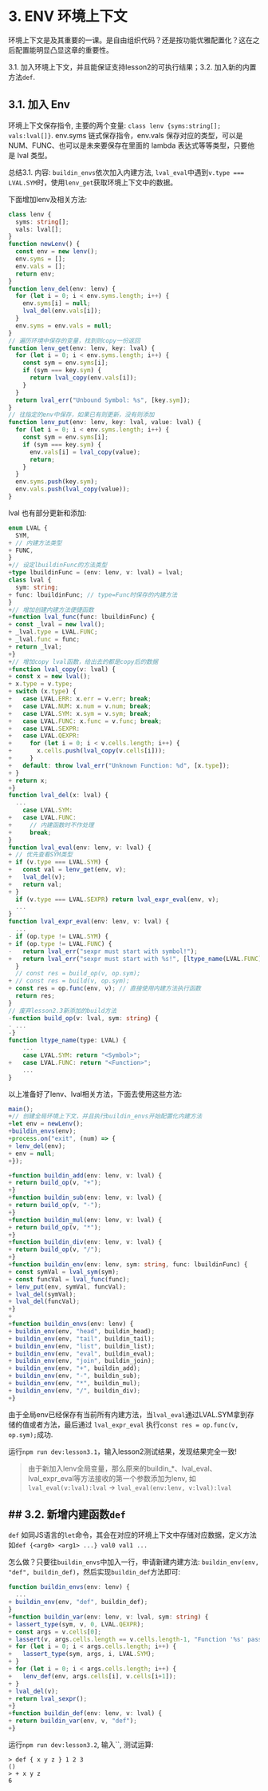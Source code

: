 # 3. ENV 环境上下文

环境上下文是及其重要的一课。是自由组织代码？还是按功能优雅配置化？这在之后配置能明显凸显这章的重要性。

3.1. 加入环境上下文，并且能保证支持lesson2的可执行结果；3.2. 加入新的内置方法`def`.

## 3.1. 加入 Env

环境上下文保存指令, 主要的两个变量: `class lenv {syms:string[]; vals:lval[]}`. env.syms 链式保存指令，env.vals 保存对应的类型，可以是 NUM、FUNC、也可以是未来要保存在里面的 lambda 表达式等等类型，只要他是 lval 类型。

总结3.1. 内容: `buildin_envs`依次加入内建方法, `lval_eval`中遇到`v.type === LVAL.SYM`时，使用`lenv_get`获取环境上下文中的数据。

下面增加lenv及相关方法:

```ts
class lenv {
  syms: string[];
  vals: lval[];
}
function newLenv() {
  const env = new lenv();
  env.syms = [];
  env.vals = [];
  return env;
}
function lenv_del(env: lenv) {
  for (let i = 0; i < env.syms.length; i++) {
    env.syms[i] = null;
    lval_del(env.vals[i]);
  }
  env.syms = env.vals = null;
}
// 遍历环境中保存的变量，找到则copy一份返回
function lenv_get(env: lenv, key: lval) {
  for (let i = 0; i < env.syms.length; i++) {
    const sym = env.syms[i];
    if (sym === key.sym) {
      return lval_copy(env.vals[i]);
    }
  }
  return lval_err("Unbound Symbol: %s", [key.sym]);
}
// 往指定的env中保存，如果已有则更新，没有则添加
function lenv_put(env: lenv, key: lval, value: lval) {
  for (let i = 0; i < env.syms.length; i++) {
    const sym = env.syms[i];
    if (sym === key.sym) {
      env.vals[i] = lval_copy(value);
      return;
    }
  }
  env.syms.push(key.sym);
  env.vals.push(lval_copy(value));
}
```

lval 也有部分更新和添加:

```ts
enum LVAL {
  SYM,
+ // 内建方法类型
+ FUNC,
}
+// 设定lbuildinFunc的方法类型
+type lbuildinFunc = (env: lenv, v: lval) = lval;
class lval {
  sym: string;
+ func: lbuildinFunc; // type=Func时保存的内建方法
}
+// 增加创建内建方法便捷函数
+function lval_func(func: lbuildinFunc) {
+ const _lval = new lval();
+ _lval.type = LVAL.FUNC;
+ _lval.func = func;
+ return _lval;
+}
+// 增加copy lval函数，给出去的都是copy后的数据
+function lval_copy(v: lval) {
+ const x = new lval();
+ x.type = v.type;
+ switch (x.type) {
+   case LVAL.ERR: x.err = v.err; break;
+   case LVAL.NUM: x.num = v.num; break;
+   case LVAL.SYM: x.sym = v.sym; break;
+   case LVAL.FUNC: x.func = v.func; break;
+   case LVAL.SEXPR:
+   case LVAL.QEXPR:
+     for (let i = 0; i < v.cells.length; i++) {
+       x.cells.push(lval_copy(v.cells[i]));
+     }
+   default: throw lval_err("Unknown Function: %d", [x.type]);
+ }
+ return x;
+}
function lval_del(x: lval) {
  ...
    case LVAL.SYM:
+   case LVAL.FUNC:
+     // 内建函数时不作处理
+     break;
}
function lval_eval(env: lenv, v: lval) {
+ // 优先查看SYM类型
+ if (v.type === LVAL.SYM) {
+   const val = lenv_get(env, v);
+   lval_del(v);
+   return val;
+ }
  if (v.type === LVAL.SEXPR) return lval_expr_eval(env, v);
  ...
}
function lval_expr_eval(env: lenv, v: lval) {
  ...
- if (op.type != LVAL.SYM) {
+ if (op.type != LVAL.FUNC) {
-   return lval_err("sexpr must start with symbol!");
+   return lval_err("sexpr must start with %s!", [ltype_name(LVAL.FUNC)]);
  }
  // const res = build_op(v, op.sym);
+ // const res = build(v, op.sym);
+ const res = op.func(env, v); // 直接使用内建方法执行函数
  return res;
}
// 废弃lesson2.3新添加的build方法
-function build_op(v: lval, sym: string) {
- ...
-}
function ltype_name(type: LVAL) {
    ...
    case LVAL.SYM: return "<Symbol>";
+   case LVAL.FUNC: return "<Function>";
    ...
}
```

以上准备好了lenv、lval相关方法，下面去使用这些方法:

```ts
main();
+// 创建全局环境上下文，并且执行buildin_envs开始配置化内建方法
+let env = newLenv();
+buildin_envs(env);
+process.on("exit", (num) => {
+ lenv_del(env);
+ env = null;
+});

+function buildin_add(env: lenv, v: lval) {
+ return build_op(v, "+");
+}
+function buildin_sub(env: lenv, v: lval) {
+ return build_op(v, "-");
+}
+function buildin_mul(env: lenv, v: lval) {
+ return build_op(v, "*");
+}
+function buildin_div(env: lenv, v: lval) {
+ return build_op(v, "/");
+}
+function buildin_env(env: lenv, sym: string, func: lbuildinFunc) {
+ const symVal = lval_sym(sym);
+ const funcVal = lval_func(func);
+ lenv_put(env, symVal, funcVal);
+ lval_del(symVal);
+ lval_del(funcVal);
+}
+
+function buildin_envs(env: lenv) {
+ buildin_env(env, "head", buildin_head);
+ buildin_env(env, "tail", buildin_tail);
+ buildin_env(env, "list", buildin_list);
+ buildin_env(env, "eval", buildin_eval);
+ buildin_env(env, "join", buildin_join);
+ buildin_env(env, "+", buildin_add);
+ buildin_env(env, "-", buildin_sub);
+ buildin_env(env, "*", buildin_mul);
+ buildin_env(env, "/", buildin_div);
+}
```

由于全局env已经保存有当前所有内建方法，当`lval_eval`通过LVAL.SYM拿到存储的值或者方法，最后通过 `lval_expr_eval` 执行`const res = op.func(v, op.sym);`成功.

运行`npm run dev:lesson3.1`，输入lesson2测试结果，发现结果完全一致!

> 由于新加入lenv全局变量，那么原来的buildin_*、lval_eval、lval_expr_eval等方法接收的第一个参数添加为lenv, 如 `lval_eval(v:lval):lval` -> `lval_eval(env:lenv, v:lval):lval`

## ## 3.2. 新增内建函数`def`

`def` 如同JS语言的`let`命令，其会在对应的环境上下文中存储对应数据，定义方法如`def {<arg0> <arg1> ...} val0 val1 ...`

怎么做？只要往`buildin_envs`中加入一行，申请新建内建方法: `buildin_env(env, "def", buildin_def)`，然后实现`buildin_def`方法即可:

```ts
function buildin_envs(env: lenv) {
  ...
+ buildin_env(env, "def", buildin_def);
}
+function buildin_var(env: lenv, v: lval, sym: string) {
+ lassert_type(sym, v, 0, LVAL.QEXPR);
+ const args = v.cells[0];
+ lassert(v, args.cells.length == v.cells.length-1, "Function '%s' passed count of args not equal to count of vals. Args: %d, Vals: %d", sym, args.cells.length, (v.cells.length-1));
+ for (let i = 0; i < args.cells.length; i++) {
+   lassert_type(sym, args, i, LVAL.SYM);
+ }
+ for (let i = 0; i < args.cells.length; i++) {
+   lenv_def(env, args.cells[i], v.cells[i+1]);
+ }
+ lval_del(v);
+ return lval_sexpr();
+}
+function buildin_def(env: lenv, v: lval) {
+ return buildin_var(env, v, "def");
+}
```

运行`npm run dev:lesson3.2`, 输入``, 测试运算:

    > def { x y z } 1 2 3
    ()
    > + x y z
    6
